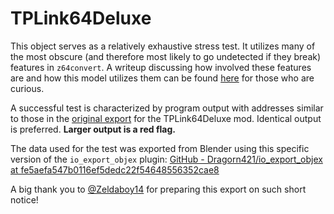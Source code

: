 # TPLink64Deluxe

This object serves as a relatively exhaustive stress test. It utilizes many of the most obscure (and therefore most likely to go undetected if they break) features in `z64convert`. A writeup discussing how involved these features are and how this model utilizes them can be found [here](https://holland.vg/post/tp-link-64-deluxe-source/) for those who are curious.

A successful test is characterized by program output with addresses similar to those in the [original export](https://github.com/z64me/z64playerRenderInit/blob/master/example/tpLink/tp-link.h) for the TPLink64Deluxe mod. Identical output is preferred. **Larger output is a red flag.**

The data used for the test was exported from Blender using this specific version of the `io_export_objex` plugin: [GitHub - Dragorn421/io_export_objex at fe5aefa547b0116ef5dedc22f54648556352cae8](https://github.com/Dragorn421/io_export_objex/tree/fe5aefa547b0116ef5dedc22f54648556352cae8 "https://github.com/Dragorn421/io_export_objex/tree/fe5aefa547b0116ef5dedc22f54648556352cae8")

A big thank you to [@Zeldaboy14](https://github.com/Zeldaboy14) for preparing this export on such short notice!
